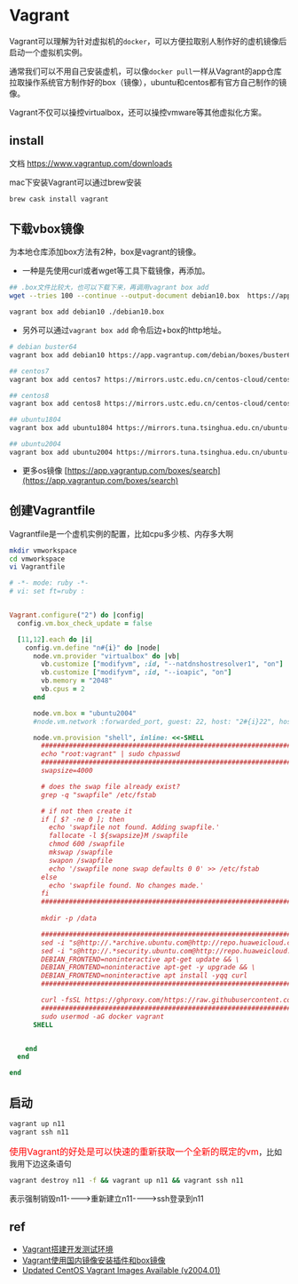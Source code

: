 

# Vagrant

Vagrant可以理解为针对虚拟机的`docker`，可以方便拉取别人制作好的虚机镜像后启动一个虚拟机实例。

通常我们可以不用自己安装虚机，可以像`docker pull`一样从Vagrant的app仓库拉取操作系统官方制作好的box（镜像），ubuntu和centos都有官方自己制作的镜像。

Vagrant不仅可以操控virtualbox，还可以操控vmware等其他虚拟化方案。

## install

文档 <https://www.vagrantup.com/downloads>


mac下安装Vagrant可以通过brew安装


```bash
brew cask install vagrant
```

## 下载vbox镜像


为本地仓库添加box方法有2种，box是vagrant的镜像。

* 一种是先使用curl或者wget等工具下载镜像，再添加。


```bash
## .box文件比较大，也可以下载下来，再调用vagrant box add
wget --tries 100 --continue --output-document debian10.box  https://app.vagrantup.com/debian/boxes/buster64/versions/10.4.0/providers/virtualbox.box

vagrant box add debian10 ./debian10.box
```

* 另外可以通过`vagrant box add` 命令后边+box的http地址。

```bash
# debian buster64
vagrant box add debian10 https://app.vagrantup.com/debian/boxes/buster64/versions/10.4.0/providers/virtualbox.box

## centos7
vagrant box add centos7 https://mirrors.ustc.edu.cn/centos-cloud/centos/7/vagrant/x86_64/images/CentOS-7-x86_64-Vagrant-2004_01.VirtualBox.box

## centos8
vagrant box add centos8 https://mirrors.ustc.edu.cn/centos-cloud/centos/8/vagrant/x86_64/images/CentOS-8-Vagrant-8.3.2011-20201204.2.x86_64.vagrant-virtualbox.box

## ubuntu1804
vagrant box add ubuntu1804 https://mirrors.tuna.tsinghua.edu.cn/ubuntu-cloud-images/bionic/current/bionic-server-cloudimg-amd64-vagrant.box

## ubuntu2004
vagrant box add ubuntu2004 https://mirrors.tuna.tsinghua.edu.cn/ubuntu-cloud-images/server/focal/current/focal-server-cloudimg-amd64-vagrant.box
```

* 更多os镜像 [https://app.vagrantup.com/boxes/search](https://app.vagrantup.com/boxes/search)

## 创建Vagrantfile

Vagrantfile是一个虚机实例的配置，比如cpu多少核、内存多大啊

```bash
mkdir vmworkspace
cd vmworkspace
vi Vagrantfile
```

```ruby
# -*- mode: ruby -*-
# vi: set ft=ruby :


Vagrant.configure("2") do |config|
  config.vm.box_check_update = false

  [11,12].each do |i|
    config.vm.define "n#{i}" do |node|
      node.vm.provider "virtualbox" do |vb|
        vb.customize ["modifyvm", :id, "--natdnshostresolver1", "on"]
        vb.customize ["modifyvm", :id, "--ioapic", "on"]
        vb.memory = "2048"
        vb.cpus = 2        
      end

      node.vm.box = "ubuntu2004"
      #node.vm.network :forwarded_port, guest: 22, host: "2#{i}22", host_ip: "0.0.0.0", auto_correct:true

      node.vm.provision "shell", inline: <<-SHELL
        #########################################################################
        echo "root:vagrant" | sudo chpasswd
        #########################################################################
        swapsize=4000

        # does the swap file already exist?
        grep -q "swapfile" /etc/fstab

        # if not then create it
        if [ $? -ne 0 ]; then
          echo 'swapfile not found. Adding swapfile.'
          fallocate -l ${swapsize}M /swapfile
          chmod 600 /swapfile
          mkswap /swapfile
          swapon /swapfile
          echo '/swapfile none swap defaults 0 0' >> /etc/fstab
        else
          echo 'swapfile found. No changes made.'
        fi
        #######################################################################
                
        mkdir -p /data

        #######################################################################
        sed -i "s@http://.*archive.ubuntu.com@http://repo.huaweicloud.com@g" /etc/apt/sources.list && \
        sed -i "s@http://.*security.ubuntu.com@http://repo.huaweicloud.com@g" /etc/apt/sources.list && \
        DEBIAN_FRONTEND=noninteractive apt-get update && \
        DEBIAN_FRONTEND=noninteractive apt-get -y upgrade && \
        DEBIAN_FRONTEND=noninteractive apt install -yqq curl
        #######################################################################

        curl -fsSL https://ghproxy.com/https://raw.githubusercontent.com/dyrnq/install-docker/main/install-docker.sh | bash -s docker --mirror tencent --version 20.10.3 --with-compose --compose-version 1.28.2 --compose-mirror daocloud
        #######################################################################
        sudo usermod -aG docker vagrant
      SHELL


    end
  end

end

```

## 启动
```bash
vagrant up n11
vagrant ssh n11
```

<font color=red size=3>使用Vagrant的好处是可以快速的重新获取一个全新的既定的vm</font>，比如我用下边这条语句

```bash
vagrant destroy n11 -f && vagrant up n11 && vagrant ssh n11 
```

表示强制销毁n11---->重新建立n11---->ssh登录到n11

## ref

* [Vagrant搭建开发测试环境](https://codebays.com/server/171.html)
* [Vagrant使用国内镜像安装插件和box镜像](https://blog.dteam.top/posts/2020-04/vagrant-use-mirror.html)
* [Updated CentOS Vagrant Images Available (v2004.01)](https://blog.centos.org/2020/05/updated-centos-vagrant-images-available-v2004-01/)